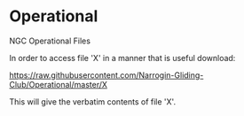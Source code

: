 # Operational
NGC Operational Files

In order to access file 'X' in a manner that is useful download:

https://raw.githubusercontent.com/Narrogin-Gliding-Club/Operational/master/X

This will give the verbatim contents of file 'X'.
